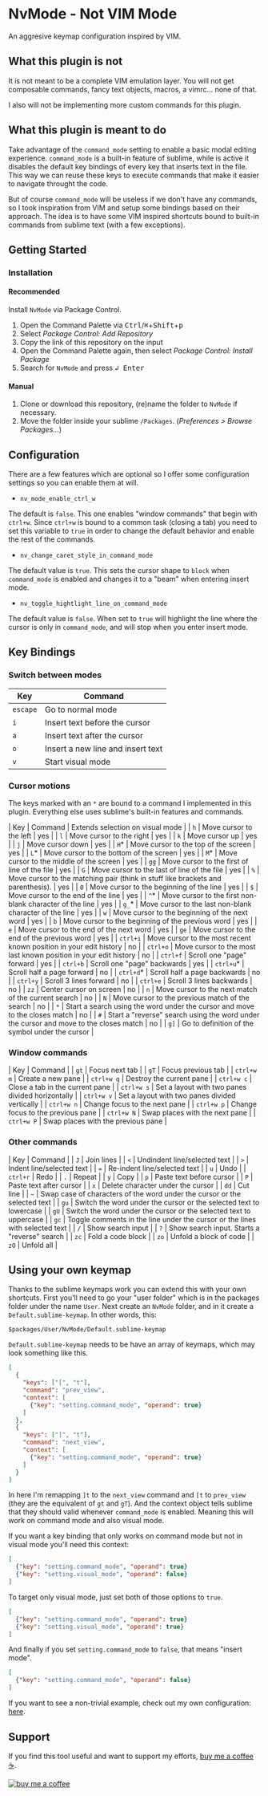 # NvMode - Not VIM Mode

An aggresive keymap configuration inspired by VIM.

## What this plugin is not

It is not meant to be a complete VIM emulation layer. You will not get composable commands, fancy text objects, macros, a vimrc... none of that.

I also will not be implementing more custom commands for this plugin.

## What this plugin is meant to do

Take advantage of the `command_mode` setting to enable a basic modal editing experience. `command_mode` is a built-in feature of sublime, while is active it disables the default key bindings of every key that inserts text in the file. This way we can reuse these keys to execute commands that make it easier to navigate throught the code.

But of course `command_mode` will be useless if we don't have any commands, so I took inspiration from VIM and setup some bindings based on their approach. The idea is to have some VIM inspired shortcuts bound to built-in commands from sublime text (with a few exceptions).

## Getting Started

### Installation
#### Recommended

Install `NvMode` via Package Control.

1. Open the Command Palette via <kbd>Ctrl</kbd>/<kbd>⌘</kbd>+<kbd>Shift</kbd>+<kbd>p</kbd>
2. Select *Package Control: Add Repository*
3. Copy the link of this repository on the input
4. Open the Command Palette again, then select *Package Control: Install Package*
5. Search for `NvMode` and press <kbd>↲ Enter</kbd>

#### Manual

1. Clone or download this repository, (re)name the folder to `NvMode` if necessary.
2. Move the folder inside your sublime `/Packages`. (*Preferences > Browse Packages...*)

## Configuration

There are a few features which are optional so I offer some configuration settings so you can enable them at will.

* `nv_mode_enable_ctrl_w`

The default is `false`. This one enables "window commands" that begin with `ctrl+w`. Since `ctrl+w` is bound to a common task (closing a tab) you need to set this variable to `true` in order to change the default behavior and enable the rest of the commands.

* `nv_change_caret_style_in_command_mode`

The default value is `true`. This sets the cursor shape to `block` when `command_mode` is enabled and changes it to a "beam" when entering insert mode.

* `nv_toggle_hightlight_line_on_command_mode`

The default value is `false`. When set to `true` will highlight the line where the cursor is only in `command_mode`, and will stop when you enter insert mode. 

## Key Bindings

### Switch between modes

| Key | Command |
| --- |   ---   |
| `escape` | Go to normal mode |
| `i` | Insert text before the cursor |
| `a` | Insert text after the cursor |
| `o` | Insert a new line and insert text |
| `v` | Start visual mode |

### Cursor motions

The keys marked with an `*` are bound to a command I implemented in this plugin. Everything else uses sublime's built-in features and commands.

| Key | Command | Extends selection on visual mode |
| `h` | Move cursor to the left | yes |
| `l` | Move cursor to the right | yes |
| `k` | Move cursor up | yes |
| `j` | Move cursor down | yes |
| `H`\* | Move cursor to the top of the screen | yes |
| `L`\* | Move cursor to the bottom of the screen | yes |
| `M`\* | Move cursor to the middle of the screen | yes |
| `gg` | Move cursor to the first of line of the file | yes |
| `G` | Move cursor to the last of line of the file | yes |
| `%` | Move cursor to the matching pair (think in stuff like brackets and parenthesis). | yes |
| `0` | Move cursor to the beginning of the line | yes |
| `$` | Move cursor to the end of the line | yes |
| `^`\* | Move cursor to the first non-blank character of the line | yes |
| `g_`\* | Move cursor to the last non-blank character of the line | yes |
| `w` | Move cursor to the beginning of the next word | yes |
| `b` | Move cursor to the beginning of the previous word | yes |
| `e` | Move cursor to the end of the next word | yes |
| `ge` | Move cursor to the end of the previous word | yes |
| `ctrl+i` | Move cursor to the most recent known position in your edit history | no |
| `ctrl+o` | Move cursor to the most last known position in your edit history | no |
| `ctrl+f` | Scroll one "page" forward | yes |
| `ctrl+b` | Scroll one "page" backwards | yes |
| `ctrl+u`\* | Scroll half a page forward | no |
| `ctrl+d`\* | Scroll half a page backwards | no |
| `ctrl+y` | Scroll 3 lines forward  | no |
| `ctrl+e` | Scroll 3 lines backwards  | no |
| `zz` | Center cursor on screen  | no |
| `n` | Move cursor to the next match of the current search | no |
| `N` | Move cursor to the previous match of the search | no |
| `*` | Start a search using the word under the cursor and move to the closes match | no |
| `#` | Start a "reverse" search using the word under the cursor and move to the closes match | no |
| `g]` | Go to definition of the symbol under the cursor |

### Window commands

| Key | Command |
| `gt` | Focus next tab |
| `gT` | Focus previous tab |
| `ctrl+w m` | Create a new pane |
| `ctrl+w q` | Destroy the current pane |
| `ctrl+w c` | Close a tab in the current pane |
| `ctrl+w s` | Set a layout with two panes divided horizontally |
| `ctrl+w v` | Set a layout with two panes divided vertically |
| `ctrl+w n` | Change focus to the next pane |
| `ctrl+w p` | Change focus to the previous pane |
| `ctrl+w N` | Swap places with the next pane |
| `ctrl+w P` | Swap places with the previous pane |

### Other commands

| Key | Command |
| `J` | Join lines |
| `<` | Undindent line/selected text |
| `>` | Indent line/selected text |
| `=` | Re-indent line/selected text |
| `u` | Undo |
| `ctrl+r` | Redo |
| `.` | Repeat |
| `y` | Copy |
| `p` | Paste text before cursor |
| `P` | Paste text after cursor |
| `x` | Delete character under the cursor |
| `dd` | Cut line |
| `~` | Swap case of characters of the word under the cursor or the selected text |
| `gu` | Switch the word under the cursor or the selected text to lowercase |
| `gU` | Switch the word under the cursor or the selected text to uppercase |
| `gc` | Toggle comments in the line under the cursor or the lines with selected text |
| `/` | Show search input |
| `?` | Show search input. Starts a "reverse" search |
| `zc` | Fold a code block |
| `zo` | Unfold a block of code |
| `zO` | Unfold all |

## Using your own keymap

Thanks to the sublime keymaps work you can extend this with your own shortcuts. First you'll need to go your "user folder" which is in the packages folder under the name `User`. Next create an `NvMode` folder, and in it create a `Default.sublime-keymap`. In other words, this:

```
$packages/User/NvMode/Default.sublime-keymap
```

`Default.sublime-keymap` needs to be have an array of keymaps, which may look something like this.

```json
[
  {
    "keys": ["[", "t"],
    "command": "prev_view",
    "context": [
      {"key": "setting.command_mode", "operand": true}
    ]
  },
  {
    "keys": ["]", "t"],
    "command": "next_view",
    "context": [
      {"key": "setting.command_mode", "operand": true}
    ]
  }
]
```

In here I'm remapping `]t` to the `next_view` command and `[t` to `prev_view` (they are the equivalent of `gt` and `gT`). And the context object tells sublime that they should valid whenever `command_mode` is enabled. Meaning this will work on command mode and also visual mode.

If you want a key binding that only works on command mode but not in visual mode you'll need this context:

```json
[
  {"key": "setting.command_mode", "operand": true}
  {"key": "setting.visual_mode", "operand": false}
]
```

To target only visual mode, just set both of those options to `true`.

```json
[
  {"key": "setting.command_mode", "operand": true}
  {"key": "setting.visual_mode", "operand": true}
]
```

And finally if you set `setting.command_mode` to `false`, that means "insert mode".

```json
[
  {"key": "setting.command_mode", "operand": false}
]
```

If you want to see a non-trivial example, check out my own configuration: [here](https://github.com/VonHeikemen/dotfiles/tree/84d6cbb91c242d533ff324a5fdeeae331d286478/.config/sublime-text-3/Packages/User/NvMode).

## Support

If you find this tool useful and want to support my efforts, [buy me a coffee ☕](https://www.buymeacoffee.com/vonheikemen).

[![buy me a coffee](https://res.cloudinary.com/vonheikemen/image/upload/v1618466522/buy-me-coffee_ah0uzh.png)](https://www.buymeacoffee.com/vonheikemen)

